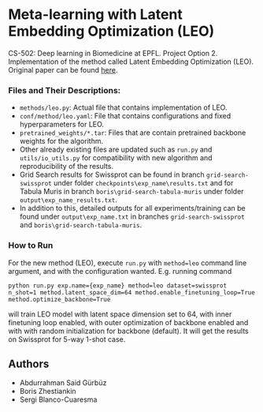 # Meta-learning with Latent Embedding Optimization (LEO)
CS-502: Deep learning in Biomedicine at EPFL. Project Option 2.
Implementation of the method called Latent Embedding Optimization (LEO). Original paper can be found [here](https://arxiv.org/abs/1807.05960).

### Files and Their Descriptions:
- `methods/leo.py`: Actual file that contains implementation of LEO. 
- `conf/method/leo.yaml`: File that contains configurations and fixed hyperparameters for LEO.
- `pretrained_weights/*.tar`: Files that are contain pretrained backbone weights for the algorithm.
- Other already existing files are updated such as `run.py` and `utils/io_utils.py` for compatibility with new algorithm and reproducibility of the results.
- Grid Search results for Swissprot can be found in branch `grid-search-swissprot` under folder `checkpoints\exp_name\results.txt` and for Tabula Muris in branch `boris\grid-search-tabula-muris` under folder `output\exp_name_results.txt`.
- In addition to this, detailed outputs for all experiments/training can be found under `output\exp_name.txt` in branches `grid-search-swissprot` and `boris\grid-search-tabula-muris`.

### How to Run
For the new method (LEO), execute  `run.py` with `method=leo` command line argument, and with the configuration wanted.
E.g. running command

`python run.py exp.name={exp_name} method=leo dataset=swissprot n_shot=1 method.latent_space_dim=64 method.enable_finetuning_loop=True method.optimize_backbone=True`

will train LEO model with latent space dimension set to 64, with inner finetuning loop enabled, with outer optimization of backbone enabled and with with random initialization for backbone (default). It will get the results on Swissprot for 5-way 1-shot case. 

## Authors
- Abdurrahman Said Gürbüz
- Boris Zhestiankin
- Sergi Blanco-Cuaresma
